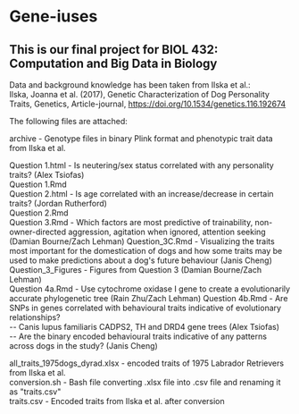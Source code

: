 # Gene-iuses

## This is our final project for BIOL 432: Computation and Big Data in Biology  

 Data and background knowledge has been taken from Ilska et al.:  
 Ilska, Joanna et al. (2017), Genetic Characterization of Dog Personality Traits, Genetics, Article-journal, https://doi.org/10.1534/genetics.116.192674 
 
 The following files are attached:  
 
 archive - Genotype files in binary Plink format and phenotypic trait data from Ilska et al.  
 
 Question 1.html - Is neutering/sex status correlated with any personality traits? (Alex Tsiofas)   
 Question 1.Rmd  
 Question 2.html - Is age correlated with an increase/decrease in certain traits? (Jordan Rutherford)  
 Question 2.Rmd  
 Question 3.Rmd - Which factors are most predictive of trainability, non-owner-directed aggression, agitation when ignored, attention seeking (Damian Bourne/Zach Lehman)
 Question_3C.Rmd - Visualizing the traits most important for the domestication of dogs and how some traits may be used to make predictions about a dog's future behaviour (Janis Cheng)
 Question_3_Figures - Figures from Question 3 (Damian Bourne/Zach Lehman)  
 Question 4a.Rmd -  Use cytochrome oxidase I gene to create a evolutionarily accurate phylogenetic tree (Rain Zhu/Zach Lehman)
 Question 4b.Rmd - Are SNPs in genes correlated with behavioural traits indicative of evolutionary relationships?   
 -- Canis lupus familiaris CADPS2, TH and DRD4 gene trees (Alex Tsiofas)  
 -- Are the binary encoded behavioural traits indicative of any patterns across dogs in the study? (Janis Cheng)  
 
 all_traits_1975dogs_dyrad.xlsx - encoded traits of 1975 Labrador Retrievers from Ilska et al.  
 conversion.sh - Bash file converting .xlsx file into .csv file and renaming it as "traits.csv"  
 traits.csv - Encoded traits from Ilska et al. after conversion  
